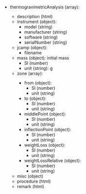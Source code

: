 - thermogravimetricAnalysis (array<object>):
  - description (html)
  - instrument (object):
    - model (string)
    - manufacturer (string)
    - software (string)
    - serialNumber (string)
  - jcamp (object):
    - filename
  - mass (object): initial mass
    - SI (number)
    - unit (string): g
  - zone (array<object>):
    - from (object):
      - SI (number)
      - unit (string)
    - to (object):
      - SI (number)
      - unit (string)
    - middlePoint (object):
      - SI (number)
      - unit (string)
    - inflectionPoint (object):
      - SI (number)
      - unit (string)
    - weightLoss (object):
      - SI (number)
      - unit (string)
    - weightLossRelative (object):
      - SI (number)
      - unit (string)
  - misc (object)
  - procedure (html)
  - remark (html)
